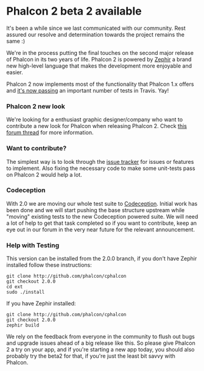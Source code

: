 <!--
slug: phalcon-2-beta-2-available
date: Wed Aug 27 2014 15:11:11 GMT-0400 (EDT)
tags: php, phalcon
title: Phalcon 2 beta 2 available
id: 95931229730
link: http://blog.phalconphp.com/post/95931229730/phalcon-2-beta-2-available
raw: {"blog_name":"phalconphp","id":95931229730,"post_url":"http://blog.phalconphp.com/post/95931229730/phalcon-2-beta-2-available","slug":"phalcon-2-beta-2-available","type":"text","date":"2014-08-27 19:11:11 GMT","timestamp":1409166671,"state":"published","format":"html","reblog_key":"pioNOLR1","tags":["php","phalcon"],"short_url":"http://tmblr.co/Z6Pumv1PLycOY","highlighted":[],"note_count":1,"title":"Phalcon 2 beta 2 available","body":"<p>It&rsquo;s been a while since we last communicated with our community. Rest assured our resolve and determination towards the project remains the same :)</p>\n<p>We&rsquo;re in the process putting the final touches on the second major release of Phalcon in its two years of life. Phalcon 2 is powered by <a href=\"http://zephir-lang.com/\">Zephir</a> a brand new high-level language that makes the development more enjoyable and easier.</p>\n<p>Phalcon 2 now implements most of the functionality that Phalcon 1.x offers and <a href=\"https://travis-ci.org/phalcon/cphalcon/builds/33532701\">it&rsquo;s now passing</a> an important number of tests in Travis. Yay!</p>\n<h3>Phalcon 2 new look</h3>\n<p>We&rsquo;re looking for a enthusiast graphic designer/company who want to contribute a new look for Phalcon when releasing Phalcon 2. Check <a href=\"http://forum.phalconphp.com/discussion/3246/contribute-to-phalcon-s-new-look\"> this forum thread</a> for more information.</p>\n<h3>Want to contribute?</h3>\n<p>The simplest way is to look through the <a href=\"https://github.com/phalcon/cphalcon/issues\">issue tracker</a> for issues or features to implement. Also fixing the necessary code to make some unit-tests pass on Phalcon 2 would help a lot.</p>\n<h3>Codeception</h3>\n<p>With 2.0 we are moving our whole test suite to <a href=\"http://codeception.com/\">Codeception</a>. Initial work has been done and we will start pushing the base structure upstream while &ldquo;moving&rdquo; existing tests to the new Codeception powered suite. We will need a lot of help to get that task completed so if you want to contribute, keep an eye out in our forum in the very near future for the relevant announcement.</p>\n<h3>Help with Testing</h3>\n<p>This version can be installed from the 2.0.0 branch, if you don&rsquo;t have Zephir installed follow these instructions:</p>\n<pre class=\"sh_sh sh_sourceCode\">git clone <a href=\"http://github.com/phalcon/cphalcon\">http://github.com/phalcon/cphalcon</a>\ngit checkout 2.0.0\ncd ext\nsudo ./install\n</pre>\n<p>If you have Zephir installed:</p>\n<pre class=\"sh_sh sh_sourceCode\">git clone <a href=\"http://github.com/phalcon/cphalcon\">http://github.com/phalcon/cphalcon</a>\ngit checkout 2.0.0\nzephir build\n</pre>\n<p>We rely on the feedback from everyone in the community to flush out bugs and upgrade issues ahead of a big release like this. So please give Phalcon 2 a try on your app, and if you&rsquo;re starting a new app today, you should also probably try the beta2 for that, if you&rsquo;re just the least bit savvy with Phalcon.</p>","reblog":{"tree_html":"","comment":"<p>It&rsquo;s been a while since we last communicated with our community. Rest assured our resolve and determination towards the project remains the same :)</p>\n<p>We&rsquo;re in the process putting the final touches on the second major release of Phalcon in its two years of life. Phalcon 2 is powered by <a href=\"http://zephir-lang.com/\">Zephir</a> a brand new high-level language that makes the development more enjoyable and easier.</p>\n<p>Phalcon 2 now implements most of the functionality that Phalcon 1.x offers and <a href=\"https://travis-ci.org/phalcon/cphalcon/builds/33532701\">it&rsquo;s now passing</a> an important number of tests in Travis. Yay!</p>\n<h3>Phalcon 2 new look</h3>\n<p>We&rsquo;re looking for a enthusiast graphic designer/company who want to contribute a new look for Phalcon when releasing Phalcon 2. Check <a href=\"http://forum.phalconphp.com/discussion/3246/contribute-to-phalcon-s-new-look\"> this forum thread</a> for more information.</p>\n<h3>Want to contribute?</h3>\n<p>The simplest way is to look through the <a href=\"https://github.com/phalcon/cphalcon/issues\">issue tracker</a> for issues or features to implement. Also fixing the necessary code to make some unit-tests pass on Phalcon 2 would help a lot.</p>\n<h3>Codeception</h3>\n<p>With 2.0 we are moving our whole test suite to <a href=\"http://codeception.com/\">Codeception</a>. Initial work has been done and we will start pushing the base structure upstream while &ldquo;moving&rdquo; existing tests to the new Codeception powered suite. We will need a lot of help to get that task completed so if you want to contribute, keep an eye out in our forum in the very near future for the relevant announcement.</p>\n<h3>Help with Testing</h3>\n<p>This version can be installed from the 2.0.0 branch, if you don&rsquo;t have Zephir installed follow these instructions:</p>\n<pre class=\"sh_sh sh_sourceCode\">git clone <a href=\"http://github.com/phalcon/cphalcon\">http://github.com/phalcon/cphalcon</a>\ngit checkout 2.0.0\ncd ext\nsudo ./install\n</pre>\n<p>If you have Zephir installed:</p>\n<pre class=\"sh_sh sh_sourceCode\">git clone <a href=\"http://github.com/phalcon/cphalcon\">http://github.com/phalcon/cphalcon</a>\ngit checkout 2.0.0\nzephir build\n</pre>\n<p>We rely on the feedback from everyone in the community to flush out bugs and upgrade issues ahead of a big release like this. So please give Phalcon 2 a try on your app, and if you&rsquo;re starting a new app today, you should also probably try the beta2 for that, if you&rsquo;re just the least bit savvy with Phalcon.</p>"},"trail":[{"blog":{"name":"phalconphp","theme":{"header_full_width":1117,"header_full_height":426,"header_focus_width":758,"header_focus_height":426,"avatar_shape":"square","background_color":"#FAFAFA","body_font":"Helvetica Neue","header_bounds":"0,937,426,179","header_image":"http://static.tumblr.com/be2b0380984b972b47699d457f4c0ffb/ivjir8a/815nn0qo7/tumblr_static_28z87js742xwowwo0kco04ogs.jpg","header_image_focused":"http://static.tumblr.com/be2b0380984b972b47699d457f4c0ffb/ivjir8a/laHnn0qo9/tumblr_static_tumblr_static_28z87js742xwowwo0kco04ogs_focused_v3.jpg","header_image_scaled":"http://static.tumblr.com/be2b0380984b972b47699d457f4c0ffb/ivjir8a/815nn0qo7/tumblr_static_28z87js742xwowwo0kco04ogs_2048_v2.jpg","header_stretch":true,"link_color":"#529ECC","show_avatar":true,"show_description":true,"show_header_image":true,"show_title":true,"title_color":"#444444","title_font":"Gibson","title_font_weight":"bold"}},"post":{"id":"95931229730"},"content":"<p>It's been a while since we last communicated with our community. Rest assured our resolve and determination towards the project remains the same :)</p>\n<p>We're in the process putting the final touches on the second major release of Phalcon in its two years of life. Phalcon 2 is powered by <a href=\"http://zephir-lang.com/\">Zephir</a> a brand new high-level language that makes the development more enjoyable and easier.</p>\n<p>Phalcon 2 now implements most of the functionality that Phalcon 1.x offers and <a href=\"https://travis-ci.org/phalcon/cphalcon/builds/33532701\">it's now passing</a> an important number of tests in Travis. Yay!</p>\n<h3>Phalcon 2 new look</h3>\n<p>We're looking for a enthusiast graphic designer/company who want to contribute a new look for Phalcon when releasing Phalcon 2. Check <a href=\"http://forum.phalconphp.com/discussion/3246/contribute-to-phalcon-s-new-look\"> this forum thread</a> for more information.</p>\n<h3>Want to contribute?</h3>\n<p>The simplest way is to look through the <a href=\"https://github.com/phalcon/cphalcon/issues\">issue tracker</a> for issues or features to implement. Also fixing the necessary code to make some unit-tests pass on Phalcon 2 would help a lot.</p>\n<h3>Codeception</h3>\n<p>With 2.0 we are moving our whole test suite to <a href=\"http://codeception.com/\">Codeception</a>. Initial work has been done and we will start pushing the base structure upstream while "moving" existing tests to the new Codeception powered suite. We will need a lot of help to get that task completed so if you want to contribute, keep an eye out in our forum in the very near future for the relevant announcement.</p>\n<h3>Help with Testing</h3>\n<p>This version can be installed from the 2.0.0 branch, if you don't have Zephir installed follow these instructions:</p>\n<pre class=\"sh_sh sh_sourceCode\">git clone <a href=\"http://github.com/phalcon/cphalcon\">http://github.com/phalcon/cphalcon</a>\ngit checkout 2.0.0\ncd ext\nsudo ./install\n</pre>\n<p>If you have Zephir installed:</p>\n<pre class=\"sh_sh sh_sourceCode\">git clone <a href=\"http://github.com/phalcon/cphalcon\">http://github.com/phalcon/cphalcon</a>\ngit checkout 2.0.0\nzephir build\n</pre>\n<p>We rely on the feedback from everyone in the community to flush out bugs and upgrade issues ahead of a big release like this. So please give Phalcon 2 a try on your app, and if you're starting a new app today, you should also probably try the beta2 for that, if you're just the least bit savvy with Phalcon.</p>","content_raw":"<p>It's been a while since we last communicated with our community. Rest assured our resolve and determination towards the project remains the same :)</p>\r\n<p>We're in the process putting the final touches on the second major release of Phalcon in its two years of life. Phalcon 2 is powered by <a href=\"http://zephir-lang.com/\">Zephir</a> a brand new high-level language that makes the development more enjoyable and easier.</p>\r\n<p>Phalcon 2 now implements most of the functionality that Phalcon 1.x offers and <a href=\"https://travis-ci.org/phalcon/cphalcon/builds/33532701\">it's now passing</a> an important number of tests in Travis. Yay!</p>\r\n<h3>Phalcon 2 new look</h3>\r\n<p>We're looking for a enthusiast graphic designer/company who want to contribute a new look for Phalcon when releasing Phalcon 2. Check <a href=\"http://forum.phalconphp.com/discussion/3246/contribute-to-phalcon-s-new-look\"> this forum thread</a> for more information.</p>\r\n<h3>Want to contribute?</h3>\r\n<p>The simplest way is to look through the <a href=\"https://github.com/phalcon/cphalcon/issues\">issue tracker</a> for issues or features to implement. Also fixing the necessary code to make some unit-tests pass on Phalcon 2 would help a lot.</p>\r\n<h3>Codeception</h3>\r\n<p>With 2.0 we are moving our whole test suite to <a href=\"http://codeception.com/\">Codeception</a>. Initial work has been done and we will start pushing the base structure upstream while \"moving\" existing tests to the new Codeception powered suite. We will need a lot of help to get that task completed so if you want to contribute, keep an eye out in our forum in the very near future for the relevant announcement.</p>\r\n<h3>Help with Testing</h3>\r\n<p>This version can be installed from the 2.0.0 branch, if you don't have Zephir installed follow these instructions:</p>\r\n<pre class=\"sh_sh sh_sourceCode\">git clone http://github.com/phalcon/cphalcon\r\ngit checkout 2.0.0\r\ncd ext\r\nsudo ./install\r\n</pre>\r\n<p>If you have Zephir installed:</p>\r\n<pre class=\"sh_sh sh_sourceCode\">git clone http://github.com/phalcon/cphalcon\r\ngit checkout 2.0.0\r\nzephir build\r\n</pre>\r\n<p>We rely on the feedback from everyone in the community to flush out bugs and upgrade issues ahead of a big release like this. So please give Phalcon 2 a try on your app, and if you're starting a new app today, you should also probably try the beta2 for that, if you're just the least bit savvy with Phalcon.</p>","is_current_item":true,"is_root_item":true}]}
publish: 2014-08-027
-->


Phalcon 2 beta 2 available
==========================

It's been a while since we last communicated with our community. Rest
assured our resolve and determination towards the project remains the
same :)

We're in the process putting the final touches on the second major
release of Phalcon in its two years of life. Phalcon 2 is powered by
[Zephir](http://zephir-lang.com/) a brand new high-level language that
makes the development more enjoyable and easier.

Phalcon 2 now implements most of the functionality that Phalcon 1.x
offers and [it's now
passing](https://travis-ci.org/phalcon/cphalcon/builds/33532701) an
important number of tests in Travis. Yay!

### Phalcon 2 new look

We're looking for a enthusiast graphic designer/company who want to
contribute a new look for Phalcon when releasing Phalcon 2. Check [this
forum
thread](http://forum.phalconphp.com/discussion/3246/contribute-to-phalcon-s-new-look)
for more information.

### Want to contribute?

The simplest way is to look through the [issue
tracker](https://github.com/phalcon/cphalcon/issues) for issues or
features to implement. Also fixing the necessary code to make some
unit-tests pass on Phalcon 2 would help a lot.

### Codeception

With 2.0 we are moving our whole test suite to
[Codeception](http://codeception.com/). Initial work has been done and
we will start pushing the base structure upstream while "moving"
existing tests to the new Codeception powered suite. We will need a lot
of help to get that task completed so if you want to contribute, keep an
eye out in our forum in the very near future for the relevant
announcement.

### Help with Testing

This version can be installed from the 2.0.0 branch, if you don't have
Zephir installed follow these instructions:

```
git clone http://github.com/phalcon/cphalcon
git checkout 2.0.0
cd ext
sudo ./install
```

If you have Zephir installed:

```
git clone http://github.com/phalcon/cphalcon
git checkout 2.0.0
zephir build
```

We rely on the feedback from everyone in the community to flush out bugs
and upgrade issues ahead of a big release like this. So please give
Phalcon 2 a try on your app, and if you're starting a new app today, you
should also probably try the beta2 for that, if you're just the least
bit savvy with Phalcon.

